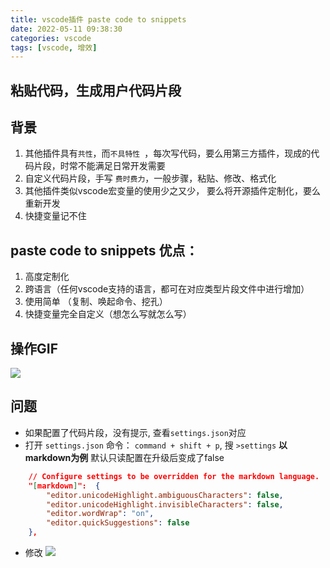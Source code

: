 ```yaml
---
title: vscode插件 paste code to snippets
date: 2022-05-11 09:38:30
categories: vscode
tags: [vscode, 增效]
---
```


## 粘贴代码，生成用户代码片段

## 背景
1. 其他插件具有`共性`，而`不具特性 `，每次写代码，要么用第三方插件，现成的代码片段，时常不能满足日常开发需要
2. 自定义代码片段，手写 `费时费力`，一般步骤，粘贴、修改、格式化
3. 其他插件类似vscode宏变量的使用少之又少， 要么将开源插件定制化，要么重新开发
4. 快捷变量记不住

## paste code to snippets 优点： 
1. 高度定制化
2. 跨语言（任何vscode支持的语言，都可在对应类型片段文件中进行增加）
3. 使用简单 （复制、唤起命令、挖孔）
4. 快捷变量完全自定义（想怎么写就怎么写）

## 操作GIF
![](http://t-blog-images.aijs.top/img/Kapture%202022-05-11%20at%2009.39.01.gif)

## 问题
- 如果配置了代码片段，没有提示, 查看`settings.json`对应
- 打开 `settings.json` 命令： `command + shift + p`, 搜 `>settings`
**以markdown为例** 默认只读配置在升级后变成了false
```json
	// Configure settings to be overridden for the markdown language.
	"[markdown]":  {
		"editor.unicodeHighlight.ambiguousCharacters": false,
		"editor.unicodeHighlight.invisibleCharacters": false,
		"editor.wordWrap": "on",
		"editor.quickSuggestions": false 
	},
```

- 修改
![](http://t-blog-images.aijs.top/img/20220602184856.webp)